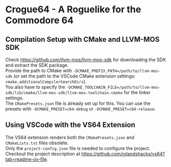 # Crogue64 - A Roguelike for the Commodore 64

## Compilation Setup with CMake and LLVM-MOS SDK

Check https://github.com/llvm-mos/llvm-mos-sdk for downloading the SDK and extract the SDK package.  
Provide the path to CMake with `-DCMAKE_PREFIX_PATH=/path/to/llvm-mos-sdk` (or set the path to the VSCode CMake extension settings: `cmake.additionalCompilerSearchDirs`).  
You also have to specify the `-DCMAKE_TOOLCHAIN_FILE=/path/to/llvm-mos-sdk/lib/cmake/llvm-mos-sdk/llvm-mos-toolchain.cmake` for the linker settings.  
The `CMakePresets.json` file is already set up for this. You can use the presets with `-DCMAKE_PRESET=c64-debug` or `-DCMAKE_PRESET=c64-release`.

## Using VSCode with the VS64 Extension

The VS64 extension renders both the `CMakePresets.json` and `CMakeLists.txt` files obsolete.  
Only the `project-config.json` file is needed to configure the project.  
Checkout the project description at https://github.com/rolandshacks/vs64?tab=readme-ov-file.